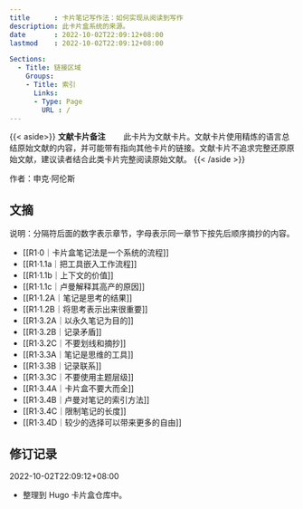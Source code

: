 ```yaml
---
title      : 卡片笔记写作法：如何实现从阅读到写作
description: 此卡片盒系统的来源。
date       : 2022-10-02T22:09:12+08:00
lastmod    : 2022-10-02T22:09:12+08:00

Sections:
  - Title: 链接区域
    Groups:
    - Title: 索引
      Links:
      - Type: Page
        URL : /
---
```

{{< aside>}}
**文献卡片备注**
　　此卡片为文献卡片。文献卡片使用精炼的语言总结原始文献的内容，并可能带有指向其他卡片的链接。文献卡片不追求完整还原原始文献，建议读者结合此类卡片完整阅读原始文献。
{{< /aside >}}

作者：申克·阿伦斯
## 文摘
说明：分隔符后面的数字表示章节，字母表示同一章节下按先后顺序摘抄的内容。
- [[R1·0｜卡片盒笔记法是一个系统的流程]]
- [[R1·1.1a｜把工具嵌入工作流程]]
- [[R1·1.1b｜上下文的价值]]
- [[R1·1.1c｜卢曼解释其高产的原因]]
- [[R1·1.2A｜笔记是思考的结果]]
- [[R1·1.2B｜将思考表示出来很重要]]
- [[R1·3.2A｜以永久笔记为目的]]
- [[R1·3.2B｜记录矛盾]]
- [[R1·3.2C｜不要划线和摘抄]]
- [[R1·3.3A｜笔记是思维的工具]]
- [[R1·3.3B｜记录联系]]
- [[R1·3.3C｜不要使用主题层级]]
- [[R1·3.4A｜卡片盒不要大而全]]
- [[R1·3.4B｜卢曼对笔记的索引方法]]
- [[R1·3.4C｜限制笔记的长度]]
- [[R1·3.4D｜较少的选择可以带来更多的自由]]

## 修订记录
2022-10-02T22:09:12+08:00
* 整理到 Hugo 卡片盒仓库中。